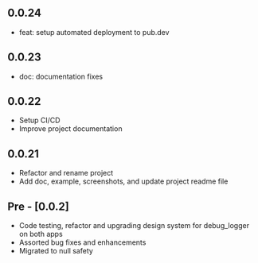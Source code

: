 ## 0.0.24

- feat: setup automated deployment to pub.dev

## 0.0.23

- doc: documentation fixes

## 0.0.22

- Setup CI/CD
- Improve project documentation

## 0.0.21

- Refactor and rename project
- Add doc, example, screenshots, and update project readme file

## Pre - [0.0.2]

- Code testing, refactor and upgrading design system for debug_logger on both apps
- Assorted bug fixes and enhancements
- Migrated to null safety
